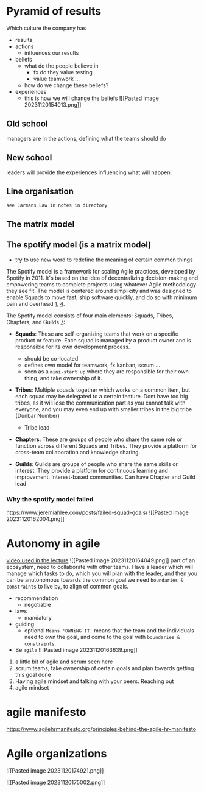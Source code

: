 # Pyramid of results
Which culture the company has
- results
- actions
	- influences our results
- beliefs
	- what do the people believe in
		- fx do they value testing
		- value teamwork ...
	- how do we change these beliefs?
- experiences
	- this is how we will change the beliefs
![[Pasted image 20231120154013.png]]
## Old school
managers are in the actions, defining what the teams should do
## New school
leaders will provide the experiences influencing what will happen.
## Line organisation
`see Larmans Law in notes in directory`
## The matrix model
## The spotify model (is a matrix model)
- try to use new word to redefine the meaning of certain common things

The Spotify model is a framework for scaling Agile practices, developed by Spotify in 2011. It's based on the idea of decentralizing decision-making and empowering teams to complete projects using whatever Agile methodology they see fit. The model is centered around simplicity and was designed to enable Squads to move fast, ship software quickly, and do so with minimum pain and overhead [1](https://www.atlassian.com/agile/agile-at-scale/spotify), [4](https://producthq.org/agile/agile-spotify-model/).

The Spotify model consists of four main elements: Squads, Tribes, Chapters, and Guilds [7](https://cio-wiki.org/wiki/Spotify_Model):

- **Squads**: These are self-organizing teams that work on a specific product or feature. Each squad is managed by a product owner and is responsible for its own development process. 
	- should be co-located
	- defines own model for teamwork, fx kanban, scrum ...
	- seen as a `mini-start up` where they are responsible for their own thing, and take ownership of it.

- **Tribes**: Multiple squads together which works on a common item, but each squad may be delegated to a certain feature. Dont have too big tribes, as it will lose the communication part as you cannot talk with everyone, and you may even end up with smaller tribes in the big tribe (Dunbar Number)
	- Tribe lead

- **Chapters**: These are groups of people who share the same role or function across different Squads and Tribes. They provide a platform for cross-team collaboration and knowledge sharing.

- **Guilds**: Guilds are groups of people who share the same skills or interest. They provide a platform for continuous learning and improvement. Interest-based communities.
Can have Chapter and Guild lead
### Why the spotify model failed
https://www.jeremiahlee.com/posts/failed-squad-goals/
![[Pasted image 20231120162004.png]]
# Autonomy in agile
[video used in the lecture](https://www.youtube.com/watch?v=RiKN7x1ppRE)
![[Pasted image 20231120164049.png]]
part of an ecosystem, need to collaborate with other teams. Have a leader which will manage which tasks to do, which you will plan with the leader, and then you can be anutonomous towards the common goal
we need `boundaries & constraints` to live by, to align of common goals. 
- recommendation
	- negotiable
- laws
	- mandatory
- guiding
	- optional
`Means 'OWNiNG IT'` means that the team and the individuals need to own the goal, and come to the goal with `boundaries & constraints`.
- Be `agile`
![[Pasted image 20231120163639.png]]
1. a little bit of agile and scrum seen here
2. scrum teams, take ownership of certain goals and plan towards getting this goal done
3. Having agile mindset and talking with your peers. Reaching out
4. agile mindset 
# agile manifesto
https://www.agilehrmanifesto.org/principles-behind-the-agile-hr-manifesto
# Agile organizations
![[Pasted image 20231120174921.png]]

![[Pasted image 20231120175002.png]]
